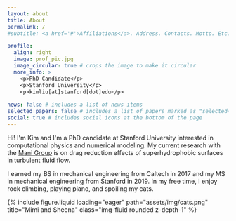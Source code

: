 ```yaml
---
layout: about
title: About
permalink: /
#subtitle: <a href='#'>Affiliations</a>. Address. Contacts. Motto. Etc.

profile:
  align: right
  image: prof_pic.jpg
  image_circular: true # crops the image to make it circular
  more_info: >
    <p>PhD Candidate</p>
    <p>Stanford University</p>
    <p>kimliu[at]stanford[dot]edu</p>
    
news: false # includes a list of news items
selected_papers: false # includes a list of papers marked as "selected={true}"
social: true # includes social icons at the bottom of the page
---
```


Hi! I'm Kim and I'm a PhD candidate at Stanford University interested in computational physics and numerical modeling. My current research with the [Mani Group](https://manigroup.stanford.edu) is on drag reduction effects of superhydrophobic surfaces in turbulent fluid flow.

I earned my BS in mechanical engineering from Caltech in 2017 and my MS in mechanical engineering from Stanford in 2019. In my free time, I enjoy rock climbing, playing piano, and spoiling my cats.

<div class="row justify-content-sm-center">
    <div class="col-sm-5 mt-5 mt-md-0">
        {% include figure.liquid loading="eager" path="assets/img/cats.png" title="Mimi and Sheena" class="img-fluid rounded z-depth-1" %}
    </div>
</div>

